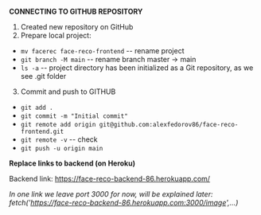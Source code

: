 **CONNECTING TO GITHUB REPOSITORY**

1. Created new repository on GitHub
2. Prepare local project:
- `mv facerec face-reco-frontend` -- rename project
- `git branch -M main` -- rename branch master -> main
- `ls -a` -- project directory has been initialized as a Git repository, as we see .git folder
3. Commit and push to GITHUB
- `git add .`
- `git commit -m "Initial commit"`
- `git remote add origin git@github.com:alexfedorov86/face-reco-frontend.git`
- `git remote -v` -- check
- `git push -u origin main`

**Replace links to backend (on Heroku)**

Backend link: https://face-reco-backend-86.herokuapp.com/

_In one link we leave port 3000 for now, will be explained later:_
  _fetch('https://face-reco-backend-86.herokuapp.com:3000/image',...)_